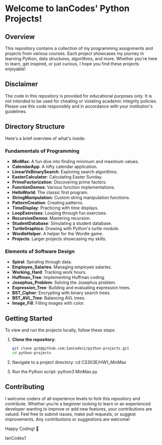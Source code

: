# Welcome to IanCodes' Python Projects!

## Overview
This repository contains a collection of my programming assignments and projects from various courses. Each project showcases my journey in learning Python, data structures, algorithms, and more. Whether you're here to learn, get inspired, or just curious, I hope you find these projects enjoyable!

## Disclaimer
The code in this repository is provided for educational purposes only. It is not intended to be used for cheating or violating academic integrity policies. Please use this code responsibly and in accordance with your institution's guidelines.

## Directory Structure
Here's a brief overview of what's inside:

### Fundamentals of Programming
- **MinMax**: A fun dive into finding minimum and maximum values.
- **CalendarApp**: A nifty calendar application.
- **LinearVsBinarySearch**: Exploring search algorithms.
- **EasterCalculator**: Calculating Easter Sunday.
- **PrimeFactorization**: Discovering prime factors.
- **FunctionDemos**: Various function implementations.
- **HelloWorld**: The classic first program.
- **StringManipulation**: Custom string manipulation functions.
- **PatternCreation**: Creating patterns.
- **TimeDisplay**: Practicing with time displays.
- **LoopExercises**: Looping through fun exercises.
- **RecursiveDemos**: Mastering recursion.
- **StudentDatabase**: Simulating a student database.
- **TurtleGraphics**: Drawing with Python's turtle module.
- **WordleHelper**: A helper for the Wordle game.
- **Projects**: Larger projects showcasing my skills.

### Elements of Software Design
- **Spiral**: Spiraling through data.
- **Employee_Salaries**: Managing employee salaries.
- **Working_Hard**: Tracking work hours.
- **Huffman_Tree**: Implementing Huffman coding.
- **Josephus_Problem**: Solving the Josephus problem.
- **Expression_Tree**: Building and evaluating expression trees.
- **BST_Cipher**: Encrypting with binary search trees.
- **BST_AVL_Tree**: Balancing AVL trees.
- **Image_Fill**: Filling images with color.

## Getting Started
To view and run the projects locally, follow these steps:

1. **Clone the repository**:
   ```sh
   git clone git@github.com:IanCodes1/python-projects.git
   cd python-projects

2.	Navigate to a project directory:
    cd CS303E/HW1_MinMax

3.	Run the Python script:
    python3 MinMax.py

## Contributing ##

I welcome coders of all experience levels to fork this repository and contribute. Whether you’re a beginner looking to learn or an experienced developer wanting to improve or add new features, your contributions are valued. Feel free to submit issues, make pull requests, or suggest improvements. Any contributions or suggestions are welcome!


Happy Coding! 🎉


IanCodes1
